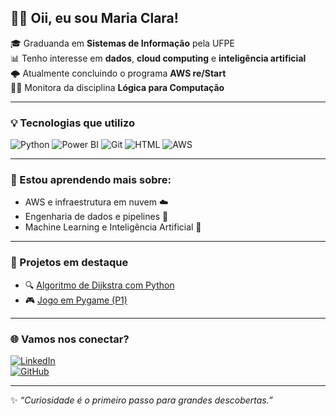 ## 👩‍💻 Oii, eu sou Maria Clara!

🎓 Graduanda em **Sistemas de Informação** pela UFPE  
📊 Tenho interesse em **dados**, **cloud computing** e **inteligência artificial**  
🌩️ Atualmente concluindo o programa **AWS re/Start**  
👩‍🏫 Monitora da disciplina **Lógica para Computação**

---

### 💡 Tecnologias que utilizo

![Python](https://img.shields.io/badge/-Python-3776AB?style=for-the-badge&logo=python&logoColor=white)
![Power BI](https://img.shields.io/badge/-Power%20BI-F2C811?style=for-the-badge&logo=powerbi&logoColor=black)
![Git](https://img.shields.io/badge/-Git-F05032?style=for-the-badge&logo=git&logoColor=white)
![HTML](https://img.shields.io/badge/-HTML-E34F26?style=for-the-badge&logo=html5&logoColor=white)
![AWS](https://img.shields.io/badge/-AWS-232F3E?style=for-the-badge&logo=amazon-aws&logoColor=white)

---

### 🚀 Estou aprendendo mais sobre:

- AWS e infraestrutura em nuvem ☁️
- Engenharia de dados e pipelines 🔄
- Machine Learning e Inteligência Artificial 🤖

---

### 📌 Projetos em destaque

- 🔍 [Algoritmo de Dijkstra com Python](https://github.com/Beatriz-dos-Anjos/Dijkstra-Algorithm-.git)  
- 🎮 [Jogo em Pygame (P1)](https://github.com/Beatriz-dos-Anjos/Projeto-P1.git)

---

### 🌐 Vamos nos conectar?

[![LinkedIn](https://img.shields.io/badge/-LinkedIn-0A66C2?style=for-the-badge&logo=linkedin&logoColor=white)](https://linkedin.com/in/maria-clara-gomess)  
[![GitHub](https://img.shields.io/badge/-GitHub-181717?style=for-the-badge&logo=github&logoColor=white)](https://github.com/M4riaclaragomes)

---

✨ *“Curiosidade é o primeiro passo para grandes descobertas.”*
